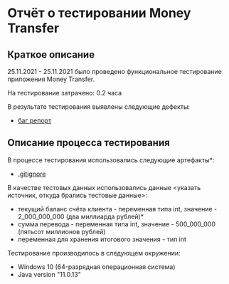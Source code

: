 # Отчёт о тестировании Money Transfer

## Краткое описание

25.11.2021 - 25.11.2021 было проведено функциональное тестирование приложения Money Transfer.

На тестирование затрачено: 0.2 часа

В результате тестирования выявлены следующие дефекты:
* [баг репорт](https://github.com/Kipiatkova/java/issues/1) 

## Описание процесса тестирования

В процессе тестирования использовались следующие артефакты*:
* [.gitignore](https://github.com/netology-code/javaqa-homeworks/blob/master/.gitignore)



В качестве тестовых данных использовались данные <указать источник, откуда брались тестовые данные>:
* текущий баланс счёта клиента - переменная типа int, значение - 2_000_000_000 (два миллиарда рублей)*
* сумма перевода - переменная типа int, значение - 500_000_000 (пятьсот миллионов рублей)
* переменная для хранения итогового значения - тип int

Тестирование производилось в следующем окружении:
* Windows 10 (64-разрядная операционная система)
* Java version "11.0.13"
